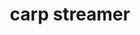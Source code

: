---
title: 'carp streamer'
photo: '/images/acostic-carpStreamer.png'
logo: '/images/newMusic.png'
textup: '豊泉陽己 (Dr.) 備瀬昂介 (Gt.) 米良彰記 (Ba.) 玉田大翔 (Key. Vo.)
Rusty Nail / X JAPAN イエスタデイ / Official髭男dism MATSURIBAYASHI
/KEY TALK おしゃかしゃま / RADWIMPS キミシダイ列車 / ONE OK ROCK ワタリドリ / [Alexandros] The Beginning / ONE OK ROCK Pretender / Official髭男dism 青と夏 / Mrs. GREEN APPLE'
building: '1-D'
floor: '4' 
location: '時間'
categoly: '3'
---